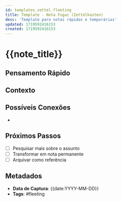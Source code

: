 ```yaml
---
id: templates.zettel.fleeting
title: Template - Nota Fugaz (Zettelkasten)
desc: 'Template para notas rápidas e temporárias'
updated: 1719592416153
created: 1719592416153
---
```


# {{note_title}}

## Pensamento Rápido

<!-- Capture sua ideia rapidamente, sem preocupação com estrutura -->

## Contexto

<!-- Em que contexto este pensamento surgiu? -->

## Possíveis Conexões

<!-- Liste notas ou conceitos que podem estar relacionados -->
- 

## Próximos Passos

<!-- O que precisa ser feito com esta ideia? -->
- [ ] Pesquisar mais sobre o assunto
- [ ] Transformar em nota permanente
- [ ] Arquivar como referência

## Metadados
- **Data de Captura**: {{date:YYYY-MM-DD}}
- **Tags**: #fleeting

